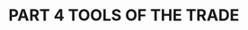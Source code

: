 # PART 4 TOOLS OF THE TRADE

<!--

While technical documentation is about educating stakeholders on the proper use of a feature set, there are a ton of tools that can make both writing and reading documentation easier. This section will detail tools (and tool categories) for automatically generating documentation, hosting well-designed and searchable documentation, and even touch upon the (surprisingly cool) world of API documentation languages.

-->
